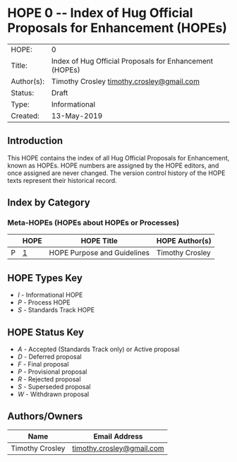 # HOPE 0 -- Index of Hug Official Proposals for Enhancement (HOPEs)

|             |                                                         |
| ------------| ------------------------------------------------------- |
| HOPE:       | 0                                                       |
| Title:      | Index of Hug Official Proposals for Enhancement (HOPEs) |
| Author(s):  | Timothy Crosley <timothy.crosley@gmail.com>             |
| Status:     | Draft                                                   |
| Type:       | Informational                                           |
| Created:    | 13-May-2019                                             |

## Introduction

This HOPE contains the index of all Hug Official Proposals for Enhancement, known as HOPEs. HOPE numbers are assigned by the HOPE editors, and once assigned are never changed. The version control history of the HOPE texts represent their historical record.

## Index by Category

### Meta-HOPEs (HOPEs about HOPEs or Processes)

|  | HOPE                                                                                                 | HOPE Title                         |  HOPE Author(s)                      |
| -| -----------------------------------------------------------------------------------------------------| -----------------------------------| ------------------------------------ |
|P |[1](https://github.com/hugapi/HOPE/blob/master/all/HOPE-1--HOPE-Purpose-and-Guidelines.md)            | HOPE Purpose and Guidelines        | Timothy Crosley                      |

## HOPE Types Key

- *I* - Informational HOPE
- *P* - Process HOPE
- *S* - Standards Track HOPE

## HOPE Status Key

- *A* - Accepted (Standards Track only) or Active proposal
- *D* - Deferred proposal
- *F* - Final proposal
- *P* - Provisional proposal
- *R* - Rejected proposal
- *S* - Superseded proposal
- *W* - Withdrawn proposal

## Authors/Owners

| Name                                                   | Email Address                                          |
| -------------------------------------------------------| -------------------------------------------------------|
| Timothy Crosley                                        | timothy.crosley@gmail.com                              |
